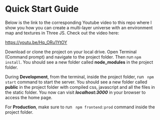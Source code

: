 # Quick Start Guide

Below is the link to the corresponding Youtube video to this repo where I show you how you can create a multi-layer universe with an environment map and textures in Three JS. Check out the video here:

https://youtu.be/Hq_ORu1YtOY

Download or clone the project on your local drive. Open Terminal (Command prompt) and navigate to the project folder. Then run ```npm install```. You should see a new folder called **node_modules** in the project folder.

During **Development**, from the terminal, inside the project folder, run ``` npm start``` command to start the server. You should see a new folder called **public** in the project folder with compiled css, javascript and all the files in the static folder. You now can visit ***localhost:3000*** in your browser to access the home page.

For **Production**, make sure to run ``` npm frontend:prod``` command inside the project folder.
